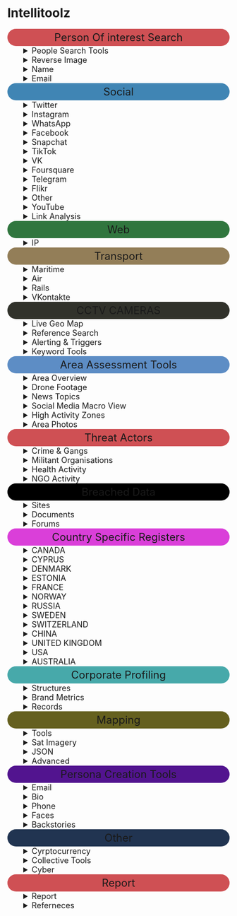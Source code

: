 <h1 id="intellitoolz">Intellitoolz</h1>
<summary style="text-align: center; font-size: 24px; background-color: #CF5054; padding: 5px; border-radius: 110px;">Person Of interest Search</summary>

<details>
<summary style="font-size: 18px; text-indent: 2em;">People Search Tools</summary>

<ul>
<li><p><a href="https://pipl.com/">Pipl - People Search</a></p>
</li>
<li><p><a href="https://www.zoominfo.com/s/search">ZoomInfo&#39;s database</a></p>
</li>
<li><p><a href="https://www.social-searcher.com/google-social-search/?q=person&fb=on&tw=on&gp=on&in=on&li=on&pi=on">Social Search (6 SM Platforms)</a></p>
</li>
<li><p><a href="https://www.whitepages.com.au/">White Pages® - Search for an Australian Business, Government Department or Person</a></p>
</li>
<li><p><a href="https://thatsthem.com/people-search">ThatsThem</a></p>
</li>
<li><p><a href="https://webmii.com/">Webmii</a></p>
</li>
<li><p><a href="https://www.peekyou.com/">PeekYou - People Search Made Easy</a></p>
</li>
<li><p><a href="https://www.411.com/">411 - White Pages -- Find Phone Numbers, People, Addresses &amp; More</a></p>
</li>
<li><p><a href="https://www.intelius.com/people-search?utm_source=google&utm_medium=cpc&utm_campaign=brand%20international&utm_content=25302&utm_term=%2Bintelius&gclid=Cj0KCQjw-r71BRDuARIsAB7i_QOSCvv1_ibR-OBmpUSDuiJLk75-NPxmhrl_mZv89VkDWCDdawEvLHEaAlIhEALw_wcB">People Search -- Intelius</a></p>
</li>
<li><p><a href="https://xlek.com/">xlek - Free Public Data Search</a></p>
</li>
<li><p><a href="https://nuwber.com/">Nuwber</a></p>
</li>
</ul>
</details>
<details>
<summary style="font-size: 18px; text-indent: 2em;">Reverse Image</summary>

<ul>
<li><p><a href="https://yandex.com/images/">Yandex.Images: search for images online or search by image</a></p>
</li>
<li><p><a href="https://pimeyes.com/en">PimEyes: Face Recognition Search Engine and Reverse Image Search</a></p>
</li>
<li><p><a href="https://images.google.com/">Google Reverse Image Search</a></p>
</li>
<li><p><a href="https://yandex.ru/images/?rdrnd=892501&redircnt=1551245317.1">Yandex</a></p>
</li>
<li><p><a href="http://www.bing.com/images/discover?FORM=ILPMFT">Bing Image Feed</a></p>
</li>
<li><p><a href="https://www.plaghunter.com/">Plaghunter.com</a></p>
</li>
<li><p><a href="https://www.osintcombine.com/reverse-image-analyzer">Reverse Image Analyser -- OSINT Combine</a></p>
</li>
<li><p><a href="https://identify.plantnet.org/">Pl@ntNet Identify</a></p>
</li>
<li><p><a href="https://ebird.org/home">eBird - Discover a new world of birding...</a></p>
</li>
<li><p><a href="http://www.cameratrace.com/trace">CameraTrace: Trace A Camera For Free</a></p>
</li>
<li><p><a href="https://console.aws.amazon.com/rekognition/home">AWS Rekognition (Facial Recognition &amp; Feature Extraction)</a></p>
</li>
<li><p><a href="https://cloud.google.com/natural-language/">Google Natural Language Processing</a></p>
</li>
<li><p><a href="https://tone-analyzer-demo.ng.bluemix.net/">Tone Analyzer (IBM Watson)</a></p>
</li>
<li><p><a href="https://cloud.google.com/vision/docs/drag-and-drop">Cloud Vision API  --  Image Analysis</a></p>
</li>
</ul>
</details>


<details>
<summary style="font-size: 18px; text-indent: 2em;">Name </summary>

<ul>
<li><p><a href="https://xlek.com/search_results.php">Public Information</a></p>
</li>
<li><p><a href="https://github.com/soxoj/osint-namecheckers-list">namecheckers-list: A list of tools to search accounts by username</a></p>
</li>
<li><p><a href="https://whatsmyname.app/">WhatsMyName Web osint</a></p>
</li>
</ul>
</details>


<details>
<summary style="font-size: 18px; text-indent: 2em;">Email</summary>

<ul>
<li><p><a href="https://epieos.com/">Epieos, the ultimate OSINT tool for email search -- holehe is CLI LINUX</a></p>
</li>
<li><p><a href="https://account.lampyre.io/data-lookup">Lampyre osint</a></p>
</li>
<li><p><a href="https://haveibeenpwned.com/">Have I Been Pwned: Check if your email has been compromised in a data breach</a></p>
</li>
<li><p><a href="https://centralops.net/co/emaildossier.aspx">Email exists? </a></p>
</li>
<li><p><a href="https://emailrep.io/">Simple Email Reputation</a></p>
</li>
<li><p><a href="https://hunter.io/">Hunter.io (Email Address Finder)</a></p>
</li>
<li><p><a href="https://whatismyipaddress.com/trace-email">Trace Email Address Source</a></p>
</li>
</ul>
</details>

<summary style="text-align: center; font-size: 24px; background-color: #4085B4; padding: 5px; border-radius: 110px;">Social</summary>


<details>
<summary style="font-size: 18px; text-indent: 2em;">Twitter</summary>

<ul>
<li><p><a href="https://twitterfall.com/">Twitterfall (Twitter)</a></p>
</li>
<li><p><a href="https://twimap.com/">Twitter Activity Map (Twitter)</a></p>
</li>
<li><p><a href="https://www.trendsmap.com/">Trends Map (Twitter)</a></p>
</li>
<li><p><a href="https://tweetdeck.twitter.com/">TweetDeck Geo Search (Twitter)</a></p>
</li>
<li><p><a href="https://onemilliontweetmap.com/?center=25.505,-0.09&zoom=2&search=&timeStep=0&timeSelector=0&hashtag1=&hashtag2=&hashtagBattle=0&timeRange=0&timeRange=25&heatmap=0&sun=0&cluster=1">OneMillionTweetMap (Twitter)</a></p>
</li>
<li><p><a href="https://www.omnisci.com/demos/tweetmap/">OmniSci Tweetmap (Twitter)</a></p>
</li>
<li><p><a href="https://twitter.com/search-advanced?lang=en&new">Twitter Advanced Search (Twitter)</a></p>
</li>
<li><p><a href="https://socialbearing.com/">Social Bearing (Twitter)</a></p>
</li>
<li><p><a href="https://tweetbeaver.com/">TweetBeaver (Twitter)</a></p>
</li>
<li><p><a href="https://keitharm.me/projects/tweet/">Twitter User Geo Mapper (Twitter)</a></p>
</li>
<li><p><a href="https://spoonbill.io/">Spoonbill (Twitter Account Changes)</a></p>
</li>
<li><p><a href="https://app.truthnest.com/">TruthNest - Twitter User Analysis</a></p>
</li>
<li><p><a href="http://theherdlocker.com/">TheHerdLocker.com</a></p>
</li>
</ul>
</details>


<details>
<summary style="font-size: 18px; text-indent: 2em;">Instagram</summary>

<ul>
<li><p><a href="https://www.instagram.com/accounts/login/?hl=en">Instagram (Use Search + Auto Refresh)</a></p>
</li>
<li><p><a href="https://www.osintcombine.com/instagram-explorer/#">Instagram Explorer -- OSINT Combine</a></p>
</li>
<li><p><a href="https://www.osintcombine.com/instagram-explorer">Instagram Explorer -- OSINT Combine</a></p>
</li>
<li><p><a href="https://www.searchmy.bio/">Searchmy.bio - Search Instagram bio text</a></p>
</li>
<li><p><a href="https://www.google.com/search?client=ubuntu&hs=CzK&channel=fs&ei=Q1rhW9yIDI27rQHr_bDACw&q=site%3Ainstagram.com+%22person%22&oq=site%3Ainstagram.com+%22person%22&gs_l=psy-ab.3...4194.4916..5259...0.0..0.329.1218.0j4j1j1......0....1..gws-wiz.CPTTLh3l4Bk">Instagram Person Search (change &quot;person&quot; for name)</a></p>
</li>
<li><p><a href="https://exportcomments.com/#">Export Comments to Excel Free - EXPORTCOMMENTS.COM</a></p>
</li>
<li><p><a href="https://analisa.io/">Instagram Analytics &amp; TikTok Analytics -- Analisa.io</a></p>
</li>
</ul>
</details>

<details>
<summary style="font-size: 18px; text-indent: 2em;">WhatsApp</summary>

<ul>
<li><a href="https://watools.io/wa-watcher">WA Watcher online status tracker - WhatsApp Tools</a></li>
</ul>
</details>

<details>
<summary style="font-size: 18px; text-indent: 2em;">Facebook</summary>

<ul>
<li><p><a href="https://www.facebook.com/search/videos/?q=Sydney&epa=FILTERS&filters=eyJ2aWRlb3Nfc291cmNlIjoie1wibmFtZVwiOlwidmlkZW9zX2xpdmVcIixcImFyZ3NcIjpcIlwifSJ9">Facebook Live Video Search (Modify search location)</a></p>
</li>
<li><p><a href="https://www.facebook.com/events/%3CeventID%3E/?active_tab=discussion">Facebook Event (Modify &lt;eventID in URL)</a></p>
</li>
<li><p><a href="http://graph.tips/beta/">Facebook Filter Search</a></p>
</li>
<li><p><a href="https://exportcomments.com/">Export Facebook, Instagram, Twitter, YouTube, VK, TikTok, Vimeo Comments to CSV / Excel - EXPORTCOMMENTS.COM</a></p>
</li>
</ul>
</details>

<details>

 <summary style="font-size: 18px; text-indent: 2em;">Snapchat</summary>

<ul>
<li><p><a href="https://map.snapchat.com/@-33.867100,151.207000,12.00z">SnapChat Activity Map (SnapChat)</a></p>
</li>
<li><p><a href="https://www.osintcombine.com/snapchat-multi-viewer">Snapchat Multi-Viewer -- OSINT Combine</a></p>
</li>
<li><p><a href="https://www.github.com/asharbinkhalil/khoji">khoji -- To download previous bitmojis</a></p>
</li>
</ul>
</details>


<details>

 <summary style="font-size: 18px; text-indent: 2em;">TikTok</summary>

<ul>
<li><p><a href="https://www.osintcombine.com/tiktok-quick-search">TikTok Quick Search -- OSINT Combine</a></p>
</li>
<li><p><a href="https://analisa.io/#">Instagram Analytics &amp; TikTok Analytics -- Analisa.io</a></p>
</li>
</ul>
</details>


<details>

<summary style="font-size: 18px; text-indent: 2em;">VK</summary>

<ul>
<li><a href="https://vk.com/people">VKontakte People Search</a></li>
</ul>
</details>

<details>
<summary style="font-size: 18px; text-indent: 2em;">Foursquare</summary>

<ul>
<li><a href="https://foursquare.com/search">Foursquare Search</a></li>
</ul>
</details>
<details>

<summary style="font-size: 18px; text-indent: 2em;">Telegram</summary>

<ul>
<li><p><a href="https://cse.google.com/cse?&cx=006368593537057042503:efxu7xprihg#gsc.tab=0">Telegram Search (Telegago)</a></p>
</li>
<li><p><a href="https://tgstat.ru/en/search">Telegram Search</a></p>
</li>
<li><p><a href="https://lyzem.com/">Home -- Lyzem.com</a></p>
</li>
</ul>
</details>

<details>

<summary style="font-size: 18px; text-indent: 2em;">Flikr</summary>

<ul>
<li><p><a href="https://www.flickr.com/map">Flickr Activity Map (Flickr)</a></p>
</li>
<li><p><a href="https://current-location.com/">Flikr Current Location</a></p>
</li>
</ul>
</details>
<details>
<summary style="font-size: 18px; text-indent: 2em;">Other</summary>


<ul>
<li><p><a href="https://www.google.com.au/search?q=cowboy+boots+AND+near+sydney&safe=strict&glp=1&adtest=on&tci=g%3A2036&uule=w+CAIQICIJQXVzdHJhbGlh&adtest-useragent=Mozilla%2F5.0+%28Linux%3B+U%3B+Android-4.0.3%3B+en-us%3B+Xoom+Build%2FIML77%29+AppleWebKit%2F535.7+%28KHTML%2C+like+Gecko%29+CrMo%2F16.0.912.75+Safari%2F535.7&oq=cowboy+boots+AND+near+sydney&gs_l=heirloom-serp.3...3525.3898.0.4005.6.2.0.3.0.0.171.301.0j2.2.0....0...1ac.1.34.heirloom-serp..5.1.130.fun-5TipiJM">Google NEAR Keyword Sample (Google)</a></p>
</li>
<li><p><a href="https://www.broadcastify.com/listen/">Broadcastify - Listen Live to Police, Fire, EMS, Aviation, and Rail Audio Feeds</a></p>
</li>
<li><p><a href="https://liveuamap.com/">Live UA Map (Geopolitical Event Monitor Map)</a></p>
</li>
<li><p><a href="https://trends.google.com/trends/trendingsearches/daily?geo=AR">Country Daily Trending Search Topics</a></p>
</li>
<li><p><a href="https://wigle.net/#">WiGLE: Wireless Network Mapping</a></p>
</li>
<li><p><a href="https://www.doogal.co.uk/strava.php">Strava segments</a></p>
</li>
<li><p><a href="https://botsentinel.com/">Bot Sentinel Dashboard ‹ Bot Sentinel</a></p>
</li>
<li><p><a href="https://www.osintcombine.com/social-geo-lens">Social Geo Lens -- OSINT Combine</a></p>
</li>
<li><p><a href="https://crisis24.garda.com/insights-intelligence/intelligence/risk-maps/global-security-hotspots-map">Global Security Hotspots Map -- Crisis24</a></p>
</li>
<li><p><a href="https://livingatlas.arcgis.com/livefeeds-status/">Live Feeds Status</a></p>
</li>
<li><p><a href="https://earthdata.nasa.gov/earth-observation-data/near-real-time/firms/active-fire-data">Active Fire Data -- Earthdata</a></p>
</li>
</ul>
</details>
<details>

<summary style="font-size: 18px; text-indent: 2em;">YouTube</summary>


<ul>
<li><p><a href="https://youtube.github.io/geo-search-tool/search.html">Youtube Geo Search Tool</a></p>
</li>
<li><p><a href="http://mattw.io/youtube-geofind/location">YouTube Geofind</a></p>
</li>
<li><p><a href="https://hadzy.com/">Hadzy - Youtube comments search</a></p>
</li>
</ul>
</details>


<details>

<summary style="font-size: 18px; text-indent: 2em;">Link Analysis</summary>

<ul>
<li><p><a href="https://anvaka.github.io/map-of-reddit/?x=353711.52128544624&y=389235.4555817076&z=18075.980708777406&q=europe">Map of Reddit</a></p>
</li>
<li><p><a href="https://socialgrep.com/">SocialGrep - Reddit</a></p>
</li>
<li><p><a href="https://www.smat-app.com/timeline?searchTerm=qanon&startDate=2021-10-17&endDate=2022-04-17&websites=gab&numberOf=10&interval=day&limit=1000&changepoint=false">SMAT - Multi source</a></p>
</li>
<li><p><a href="https://tweetdeck.twitter.com/#">TweetDeck</a></p>
</li>
<li><p><a href="https://mentionmapp.com/">Mentionmapp Twitter Networks (Twitter)</a></p>
</li>
<li><p><a href="https://accountanalysis.lucahammer.com/">Analysis of Twitter Accounts</a></p>
</li>
<li><p><a href="http://gramspy.com/">Instagram Interaction Reports (Instagram)</a></p>
</li>
<li><p><a href="https://tweetbeaver.com/getcommonfollowers.php">Find common followers of two Twitter users - TweetBeaver</a></p>
</li>
<li><p><a href="https://ident.familysearch.org/cis-web/oauth2/v3/authorization?client_secret=WXExoUx36sCbsd2QXtC55MN9EgTjYZ25IrLXdIMKg4WN9xnRHp5bsxGmt6g9BMq8lGvfJWNkJzxUuyZhhA8UMsLSBtlOzTRN2HEbHWTqdzoKN4%2Bkn6fOmTwhgJzj5CuaRisDhOcJ7KRugK%2BXpJZ7ZXXlJL0BJN8FglDmZ7QlIwGQ2q1qkyE6loSYd9EZnyXKhbs3O4KoQHqgTKcaG7Rimms0s1qi%2FTB6J4fZFcb%2ButkuVIgudFMklmdYXBnpvuRY4%2BD%2B82RrfRTRmcPqpThYbx8AxkBu6hiGvPoCBFT1YkXQPEIq2Na73tJAo1iyphp5dm9y9FSeiBOy1aXBOZDKUg%3D%3D&display=tree&response_type=code&redirect_uri=https%3A%2F%2Fwww.familysearch.org%2Fauth%2Ffamilysearch%2Fcallback&state=https%3A%2F%2Fwww.familysearch.org%2Ftree%2Ffind%2Fname&client_id=3Z3L-Z4GK-J7ZS-YT3Z-Q4KY-YN66-ZX5K-176R">FamilySearch: Sign In</a></p>
</li>
<li><p><a href="https://tweetbeaver.com/getcommonfriends.php">Find common friends of two Twitter users - TweetBeaver</a></p>
</li>
<li><p><a href="https://tweetbeaver.com/getconversations.php">Find conversations between two users - TweetBeaver</a></p>
</li>
<li><p><a href="https://tweetbeaver.com/getbulkdata.php">Bulk download Twitter user data - TweetBeaver</a></p>
</li>
<li><p><a href="https://www.facebook.com/browse/mutual_friends/?uid=4&node=5">Facebook Mutual Friends (Modify Source UID &amp; Node in URL)</a></p>
</li>
<li><p><a href="https://osintcombine.tools/#">DataVis by OSINT Combine</a></p>
</li>
<li><p><a href="https://polinode.com/">Polinode - Powerful Network Analysis in the Cloud</a></p>
</li>
<li><p><a href="https://www.google.com/advanced_search">2. Google Advanced Search (Google)</a></p>
</li>
</ul>

</details>
<summary style="text-align: center; font-size: 24px; background-color: #30763E; padding: 5px; border-radius: 110px;">Web</summary>

<details>
<summary style="font-size: 18px; text-indent: 2em;">IP</summary>

<ul>
<li><p><a href="https://toolbox.googleapps.com/apps/dig/#ANY/">Dig (DNS lookup)</a></p>
</li>
<li><p><a href="https://who.is/">Ip &amp; Domain</a></p>
</li>
<li><p><a href="https://viewdns.info/">ViewDNS.info - Your one source for DNS related tools!</a></p>
</li>
<li><p><a href="https://www.virustotal.com/gui/url/">VirusTotal - Error 404</a></p>
</li>
<li><p><a href="https://builtwith.com/">BuiltWith Technology Lookup</a></p>
</li>
<li><p><a href="https://www.shodan.io">Shohdan</a></p>
</li>
<li><p><a href="https://www.maxmind.com/en/geoip2-precision-demo?ip_address=134.119.176.19">GeoIP2 Web Service Demo -- MaxMind</a></p>
</li>
</ul>
</details>


<summary style="text-align: center; font-size: 24px; background-color: #937E58; padding: 5px; border-radius: 110px;">Transport</summary>

<details>

<summary style="font-size: 18px; text-indent: 2em;">Maritime</summary>

<ul>
<li><p><a href="http://www.equasis.org/EquasisWeb/public/HomePage">Vessel Ownership &amp; ID Records</a></p>
</li>
<li><p><a href="https://globalfishingwatch.org/map/">Global Fishing Watch</a></p>
</li>
<li><p><a href="https://www.marinetraffic.com/en/ais/home/centerx:100.5/centery:13.6/zoom:11">MarineTraffic: Global Ship Tracking Intelligence -- AIS Marine Traffic</a></p>
</li>
<li><p><a href="https://www.maritime-database.com/">Maritime Database</a></p>
</li>
</ul>
</details>

<details>
<summary style="font-size: 18px; text-indent: 2em;">Air</summary>

<ul>
<li><p><a href="https://global.adsbexchange.com/VirtualRadar/desktop.html">Aircraft Radar (ADSB Exchange)</a></p>
</li>
<li><p><a href="https://flight-data.adsbexchange.com/">Historical Flight Viewer</a></p>
</li>
<li><p><a href="https://www.radarbox24.com/@2.41699,27.25463,z3">AirNav RadarBox - Live Flight Tracker and Airport Status</a></p>
</li>
<li><p><a href="https://radar.freedar.uk/VirtualRadar/desktop.html">Freedar.uk (89)</a></p>
</li>
<li><p><a href="http://www.ads-b.nl/">ADS-B Historical Records</a></p>
</li>
</ul>
</details>

<details>

<summary style="font-size: 18px; text-indent: 2em;">Rails</summary>

<ul>
<li><p><a href="https://www.openrailwaymap.org/">Global Railway Map Reference</a></p>
</li>
<li><p><a href="https://minitokyo3d.com/">Mini Tokyo 3D</a></p>
</li>
<li><p><a href="http://www-personal.umich.edu/~yopopov/rrt/railroadmaps/">Railroad Maps</a></p>
</li>
</ul>

</details>


<details>

<summary style="font-size: 18px; text-indent: 2em;">VKontakte</summary>
<ul>
<li><a href="http://snradar.azurewebsites.net/">SnRadar</a></li>
</ul>
</details>

<summary style="text-align: center; font-size: 24px;  background-color: #31322B; padding: 5px; border-radius: 110px;">CCTV CAMERAS</summary>

<details>
<summary style="font-size: 18px; text-indent: 2em;">Live Geo Map</summary>

<ul>
<li><p><a href="https://openstreetcam.org/map/@40.73112880602221,-73.99618148803712,12z">OpenStreetCam</a></p>
</li>
<li><p><a href="https://www.earthcam.com/network/map.php">Live Network of Webcams and Streaming Video Cameras - EarthCam</a></p>
</li>
<li><p><a href="https://worldcam.eu/map/australia-oceania#14/-33.86082983873439/151.1986541748047">Webcam Map</a></p>
</li>
<li><p><a href="https://kamba4.crux.uberspace.de/">Surveillance under Surveillance</a></p>
</li>
<li><p><a href="https://www.windy.com/-Webcams/webcams?-33.859,151.200,5">Windy: Webcams</a></p>
</li>
</ul>
</details>


<details>
<summary style="font-size: 18px; text-indent: 2em;">Reference Search</summary>
<ul>
<li><p><a href="http://airportwebcams.net/category/australia/">Global Airport Webcams</a></p>
</li>
<li><p><a href="https://www.google.com/search?client=ubuntu&channel=fs&q=site%3Ainsecam.org+%22location%22&ie=utf-8&oe=utf-8">site:insecam.org &quot;location&quot; - Google Search</a></p>
</li>
<li><p><a href="https://sunders.uber.space/#:~:text=Surveillance%20under%20Surveillance&text=Surveillance%20under%20Surveillance%20shows%20you,observe%2C%20or%20other%20interesting%20facts.">Surveillance under Surveillance</a></p>
</li>
</ul>
</details>

<details>
<summary style="font-size: 18px; text-indent: 2em;">Alerting & Triggers</summary>

<ul>
<li><p><a href="https://www.google.com.au/alerts">Google Alerts</a></p>
</li>
<li><p><a href="https://www.talkwalker.com/alerts">Alert Service (Surface Web &amp; Twitter)</a></p>
</li>
<li><p><a href="https://feedreader.com/">Free RSS Reader</a></p>
</li>
<li><p><a href="https://disasteralert.pdc.org/disasteralert/">Disaster Alert</a></p>
</li>
<li><p><a href="https://gdacs.org/">GDACS - Global Disaster Alerting Coordination System</a></p>
</li>
</ul>
</details>



<details>
<summary style="font-size: 18px; text-indent: 2em;">Keyword Tools</summary>

<ul>
<li><p><a href="https://www.social-searcher.com/google-social-search/">Multi-Platform Search Portal (6 SM Platforms)</a></p>
</li>
<li><p><a href="https://www.google.com/search?source=hp&ei=_1jhW5-UDde89QOi5oaABw&q=this+AND+that+OR+those&btnK=Google+Search&oq=this+AND+that+OR+those&gs_l=psy-ab.3...3527.8869..9000...0.0..0.312.3393.0j11j5j1....2..0....1..gws-wiz.......0j0i131j0i3j0i10.wQjJDQZpgrE">Google AND/OR Search (Google)</a></p>
</li>
</ul>
</details>


<summary style="text-align: center; font-size: 24px; background-color: #5D8DC5; padding: 5px; border-radius: 110px;">Area Assessment Tools</summary>

<details>
<summary style="font-size: 18px; text-indent: 2em;">Area Overview</summary>


<ul>
<li><p><a href="https://mc.bbbike.org/mc/#">1. Area Maps</a></p>
</li>
<li><p><a href="https://www.cia.gov/library/publications/the-world-factbook/">2. The World Factbook — Central Intelligence Agency</a></p>
</li>
<li><p><a href="https://www.acleddata.com/dashboard/">3. Crisis Dashboard (Macro Events)</a></p>
</li>
<li><p><a href="https://liveuamap.com/#">4. Live UA Map (Significant Events)</a></p>
</li>
<li><p><a href="https://www.emporis.com/buildings/map?action=%2Fbuildings#">World Building Map -- EMPORIS</a></p>
</li>
<li><p><a href="https://www.mapchecking.com/#48.8629816,2.2871467;48.8628097,2.2868619;48.8626608,2.2872267;48.8628700,2.2875427;2.5;48.8628950,2.2869780,18">MapChecking - Crowd size estimator</a></p>
</li>
<li><p><a href="https://openhistoricalmap.org/#map=5/48.691/35.134&layers=O&date=1901&daterange=1800,2022">OpenHistoricalMap</a></p>
</li>
</ul>
</details>

<details>
<summary style="font-size: 18px; text-indent: 2em;">Drone Footage</summary>

<ul>
<li><p><a href="https://travelwithdrone.com/">TRAVELwithDRONE - Aerial Videos Database</a></p>
</li>
<li><p><a href="https://waqi.info/">World&#39;s Air Pollution: Real-time Air Quality Index</a></p>
</li>
<li><p><a href="https://github.com/cartographia/geospatial-intelligence-library">Tool Library 🛰 Your geospatial intelligence tool belt for digital investigations</a></p>
</li>
<li><p><a href="https://map.openseamap.org/">OpenSeaMap - The free nautical chart</a></p>
</li>
<li><p><a href="https://www.peakfinder.org/?lat=-33.04360&lng=151.26500&ele=639&off=33&azi=182.76&alt=5.6&fov=47.8&cfg=s&name=Mount%20Warrawolong">Mount Warrawolong - PeakFinder</a></p>
</li>
<li><p><a href="http://www.geonames.org/">GeoNames</a></p>
</li>
</ul>
</details>


<details>
<summary style="font-size: 18px; text-indent: 2em;">News Topics</summary>

<ul>
<li><p><a href="https://newspapermap.com/">5. Global Newspaper Map</a></p>
</li>
<li><p><a href="https://world.einnews.com/">6. World News Headlines by Country</a></p>
</li>
<li><p><a href="https://trends.google.com/trends/trendingsearches/daily?geo=AU">7. Daily Trending Search Topics</a></p>
</li>
<li><p><a href="https://trends.google.com/trends/yis/2017/AU/">8. Yearly Trending Search Topics</a></p>
</li>
<li><p><a href="https://trackography.org/">Trackography - Who tracks you online?</a></p>
</li>
</ul>
</details>



<details>

<summary style="font-size: 18px; text-indent: 2em;">Social Media Macro View</summary>

<ul>
<li><p><a href="https://www.statista.com/">9. Social Media Usage Statistics</a></p>
</li>
<li><p><a href="https://www.trendsmap.com/#">10. Social Media Trending Map</a></p>
</li>
<li><p><a href="https://www.slideshare.net/DataReportal/digital-2019-iraq-january-2019-v01">Social Media Metrics (navigate to slide 4)</a></p>
</li>
</ul>
</details>


<details>
<summary style="font-size: 18px; text-indent: 2em;">High Activity Zones</summary>


<ul>
<li><p><a href="https://onemilliontweetmap.com/?center=7.18810087117902,59.94140625000001&zoom=2&search=&timeStep=0&timeSelector=0&hashtag1=&hashtag2=&hashtagBattle=0&timeRange=0&timeRange=25&heatmap=0&sun=0&cluster=1">12. High Activity Zones (Twitter)</a></p>
</li>
<li><p><a href="https://map.snapchat.com/@-33.815900,151.091000,12.00z">13. High Activity Zones (Snapchat)</a></p>
</li>
<li><p><a href="https://www.flickr.com/map/#">14. High Activity Zones (Flikr)</a></p>
</li>
<li><p><a href="https://www.smat-app.com/timeline">SMAT</a></p>
</li>
</ul>
</details>


<details>
<summary style="font-size: 18px; text-indent: 2em;">Area Photos</summary>


<ul>
<li><p><a href="https://www.facebook.com/search/photos/?q=Bangkok">16. Facebook (Modify Tagged Location &amp; Keyword to Area)</a></p>
</li>
<li><p><a href="https://twitter.com/search?f=images&vertical=default&q=near%3Asydney%20within%3A5km%20filter%3Aimages&src=typd&lang=en">17. Twitter (Modify search field for criteria and range)</a></p>
</li>
<li><p><a href="https://www.instagram.com/explore/locations/234756425/">18. Instagram (Locate and modify location ID in URL)</a></p>
</li>
<li><p><a href="https://www.osintcombine.com/instagram-explorer/#">Instagram Explorer -- OSINT Combine</a></p>
</li>
</ul>
</details>


<summary style="text-align: center; font-size: 24px; background-color: #CF5054; padding: 5px; border-radius: 110px;">Threat Actors</summary>

<details>
<summary style="font-size: 18px; text-indent: 2em;">Crime & Gangs</summary>

<ul>
<li><p><a href="https://www.numbeo.com/crime/rankings_by_country.jsp">19. Crime Index by Country</a></p>
</li>
<li><p><a href="http://gangs.globalincidentmap.com/home.php">20. US Gang Activity (US Only)</a></p>
</li>
<li><p><a href="https://www.nationmaster.com/country-info/stats/Crime/Violent-crime/Murder-rate">21. Violent Crime Acvitiy by Country</a></p>
</li>
<li><p><a href="https://knoema.com/atlas/topics/Crime-Statistics">22. Crime Statistics - World and regional statistics, national data, maps, rankings</a></p>
</li>
</ul>
</details>


<details>
<summary style="font-size: 18px; text-indent: 2em;">Militant Organisations</summary>

<ul>
<li><p><a href="https://www.start.umd.edu/gtd/search/BrowseBy.aspx?category=country">23. Militant Group Historical Activities</a></p>
</li>
<li><p><a href="http://web.stanford.edu/group/mappingmilitants/cgi-bin/">24. Group Linkages &amp; Events</a></p>
</li>
<li><p><a href="https://ucdp.uu.se/exploratory">UCDP - Uppsala Conflict Data Program</a></p>
</li>
<li><p>[Every Disputed Territory in the World - <a href="http://metrocosm.com/disputed-territories-map.html">Interactive Map]</a></p>
</li>
<li><p><a href="https://storymaps.esri.com/stories/terrorist-attacks/">Terrorist Attacks</a></p>
</li>
</ul>
</details>


<details>
<summary style="font-size: 18px; text-indent: 2em;">Health Activity</summary>

<ul>
<li><p><a href="https://gisanddata.maps.arcgis.com/apps/opsdashboard/index.html#">Coronavirus 2019-nCoV</a></p>
</li>
<li><p><a href="https://www.healthmap.org/en/">Flu &amp; Ebola Map -- Virus &amp; Contagious Disease Surveillance</a></p>
</li>
<li><p><a href="https://covid19board.app/">COVID-19 Crisis Dashboard</a></p>
</li>
</ul>
</details>



<details>
<summary style="font-size: 18px; text-indent: 2em;">NGO Activity</summary>

<ul>
<li><p><a href="http://www.globalmodernslavery.org/">Counter Human Trafficking Organisations Map</a></p>
</li>
<li><p><a href="http://dataviz.du.edu/projects/htc/flow/">Human Trafficking Flow Map</a></p>
</li>
<li><p><a href="https://www.insightcrime.org/countries/">Drug Trade Insight (South America)</a></p>
</li>
<li><p><a href="https://data.unodc.org/">Drug Trade Statistics &amp; Usage</a></p>
</li>
<li><p><a href="http://nisatapps.prio.org/armsglobe/index.php">Mapping Arms Data - the trade in small arms and their ammunition, 1992-2014</a></p>
</li>
<li><p><a href="https://wigle.net/">WiGLE: Wireless Network Mapping</a></p>
</li>
<li><p><a href="https://discordapp.com/invite/5pmK4TU">2. Discord GlobalNews.Watch</a></p>
</li>
</ul>
</details>



<summary style="text-align: center; font-size: 24px; background-color: #000000; padding: 5px; border-radius: 110px;">Breached Data</summary>

<details>
<summary style="font-size: 18px; text-indent: 2em;">Sites</summary>

<ul>
<li><p><a href="https://haveibeenpwned.com/">Have I Been Pwned: Check if your email has been compromised in a data breach</a></p>
</li>
<li><p><a href="https://dehashed.com/">DeHashed — #FreeThePassword</a></p>
</li>
<li><p><a href="https://ghostproject.fr/m">GhostProject</a></p>
</li>
</ul>
</details>


<details>
<summary style="font-size: 18px; text-indent: 2em;">Documents</summary>

<ul>
<li><p><a href="http://cse.google.co.uk/cse?cof=CX:Documents%2520-%2520Formats;&cx=009462381166450434430:nudphlkt3p4&num=100&ei=TgKvWJLJCamUgAaP1Y2IBA">Google Custom Search</a></p>
</li>
<li><p><a href="https://www.google.com/search?num=100&newwindow=1&safe=off&client=firefox-a&hl=en&rls=org.mozilla%3Aen-US%3Aofficial&ei=Ql7hW7LIDMmv9QPm6o6YDQ&q=inurl%3Aftp+-inurl%3A%28http%7Chttps%29+searchterm&oq=inurl%3Aftp+-inurl%3A%28http%7Chttps%29+searchterm&gs_l=psy-ab.3...2358.3764..3896...0.0..0.226.1595.0j8j2......0....1..gws-wiz.Q7cKYS1AATI">FTP Search (Change &quot;searchterm&quot; in search box)</a></p>
</li>
</ul>
</details>


<details>
<summary style="font-size: 18px; text-indent: 2em;">Forums</summary>
<ul>
<li><p><a href="https://gab.com/search">search (@search@gab.com) -- gab.com - Gab Social</a></p>
</li>
<li><p><a href="http://www.redditinvestigator.com/">Reddit Investigator (Reddit)</a></p>
</li>
<li><p><a href="https://find.4chan.org/?q=test">4Chan Search</a></p>
</li>
<li><p><a href="https://snoopsnoo.com/">SnoopSnoo - reddit user and subreddit analytics</a></p>
</li>
<li><p><a href="https://reddit6.com/#/Stream">Reditr</a></p>
</li>
<li><p><a href="https://rdddeck.com/">Deck for Reddit</a></p>
</li>
<li><p><a href="http://yasiv.com/reddit">reddit visualization - YASIV</a></p>
</li>
</ul>
</details>


<summary style="text-align: center; font-size: 24px; background-color: #DA3FD9; padding: 5px; border-radius: 110px;">Country Specific Registers</summary>

<details>

<summary style="font-size: 18px; text-indent: 2em;">CANADA</summary>

<ul>
<li><p><a href="http://www.canada411.ca/">CANADA</a></p>
</li>
<li><p><a href="http://www.canada411.ca/search/reverse.html">CANADA - 411</a></p>
</li>
<li><p><a href="https://www.cbsa-asfc.gc.ca/menu-eng.html">CANADA - Border Services</a></p>
</li>
<li><p><a href="http://www.cbr.ca/">CANADA - Business Resource</a></p>
</li>
<li><p><a href="https://www.ic.gc.ca/app/scr/cc/CorporationsCanada/fdrlCrpSrch.html">CANADA - Corporates</a></p>
</li>
<li><p><a href="https://www.ic.gc.ca/app/scr/cc/CorporationsCanada/fdrlCrpSrch.html">CANADA - Federal Corporation</a></p>
</li>
<li><p><a href="https://www.sedar.com/search/search_en.htm">CANADA - Sedar</a></p>
</li>
<li><p><a href="http://www.canadianpeoplesearch.ca/">CANADA - People Search</a></p>
</li>
</ul>
</details>


<details>
<summary style="font-size: 18px; text-indent: 2em;">CYPRUS</summary>

<ul>
<li><p><a href="https://eservices.dls.moi.gov.cy/#/national/geoportalmapviewer">CYPRUS</a></p>
</li>
<li><p><a href="https://efiling.drcor.mcit.gov.cy/DrcorPublic/SearchForm.aspx?sc=0&lang=EN">CYPRUS - Offshore Companies</a></p>
</li>
</ul>
</details>



<details>
<summary style="font-size: 18px; text-indent: 2em;">DENMARK</summary>

<ul>
<li><p><a href="https://www.dk-hostmaster.dk/da/velkommen-til-dk-hostmaster">DENMARK - Domain Register</a></p>
</li>
<li><p><a href="https://ois.dk/">DENMARK - Official Buildings</a></p>
</li>
<li><p><a href="https://datacvr.virk.dk/data/?_np_c=et%2Ckampagneboks%2Cindberet">DENMARK - Official Register</a></p>
</li>
<li><p><a href="https://www.tinglysning.dk/tinglysning/landingpage/landingpage.xhtml">DENMARK - Ownership of house or car</a></p>
</li>
<li><p><a href="https://www.boligsiden.dk/">DENMARK - Properties for sale</a></p>
</li>
<li><p><a href="https://www.krak.dk/">DENMARK - Search for Person</a></p>
</li>
</ul>
</details>
<details>



<summary style="font-size: 18px; text-indent: 2em;">ESTONIA</summary>

<ul>
<li><a href="http://teatmik.ee/en/personlegal/14144085-Asicvault-O%C3%9C">ESTONIA</a></li>
</ul>
</details>



<details>
<summary style="font-size: 18px; text-indent: 2em;">FRANCE</summary>

<ul>
<li><a href="http://societe.com/">FRANCE</a></li>
</ul>
</details>



<details>
<summary style="font-size: 18px; text-indent: 2em;">NORWAY</summary>

<ul>
<li><p><a href="https://www.gulesider.no/">NORWAY - Yellow Pages</a></p>
</li>
<li><p><a href="https://www.1881.no/">NORWAY - 1881</a></p>
</li>
<li><p><a href="https://www.brreg.no/">NORWAY - All registered businesses/entities</a></p>
</li>
<li><p><a href="https://www.vegvesen.no/en/home">NORWAY - Vegvesen - he Norwegian Public Roads Administration, check licence plates etc:</a></p>
</li>
<li><p><a href="https://www.proff.no/">NORWAY - Proff - Business site, find info about companies, key persons, accounting info etc:</a></p>
</li>
</ul>
</details>



<details>
<summary style="font-size: 18px; text-indent: 2em;">RUSSIA</summary>

<ul>
<li><a href="https://egrul.nalog.ru/index.html">RUSSIA</a></li>
</ul>
</details>


<details>
<summary style="font-size: 18px; text-indent: 2em;">SWEDEN</summary>

<ul>
<li><p><a href="http://www.allabolag.se/">SWEDEN</a></p>
</li>
<li><p><a href="http://www.hitta.se/">SWEDEN - Find person</a></p>
</li>
<li><p><a href="http://www.eniro.se/">SWEDEN - Eniro</a></p>
</li>
</ul>
</details>



<details>
<summary style="font-size: 18px; text-indent: 2em;">SWITZERLAND</summary>

<ul>
<li><p><a href="http://zefix.ch/en/search/entity/welcome">SWITZERLAND - Search companies and individuals in Switzerland.</a></p>
</li>
<li><p><a href="https://ti.chregister.ch/cr-portal/suche/suche.xhtml">Cantonal company search, Commercial registry office of Canton Ticino</a></p>
</li>
<li><p><a href="https://www.moneyhouse.ch/en/">Moneyhouse - Commercial register and business information</a></p>
</li>
</ul>
</details>


<details>
<summary style="font-size: 18px; text-indent: 2em;">CHINA</summary>
<ul>
<li><p><a href="https://bqzs.cnki.net/">Weapon Knowledge Resource Base</a></p>
</li>
<li><p><a href="https://oversea.cnki.net/index/">CNKI</a></p>
</li>
<li><p><a href="https://kns.cnki.net/kns8">个性化首页-中国知网</a></p>
</li>
</ul>
</details>

<details>
<summary style="font-size: 18px; text-indent: 2em;">UNITED KINGDOM</summary>

<ul>
<li><p><a href="https://www.192.com/">UNITED KINGDOM - 192</a></p>
</li>
<li><p><a href="http://beta.companieshouse.gov.uk/">UNITED KINGDOM</a></p>
</li>
<li><p><a href="http://www.britishphonebook.com/">British Phonebook</a></p>
</li>
</ul>
</details>



<details>
<summary style="font-size: 18px; text-indent: 2em;">USA</summary>

<ul>
<li><p><a href="https://publicrecords.onlinesearches.com/">USA - Public Records</a></p>
</li>
<li><p><a href="https://www.blackbookonline.info/USA-counties.aspx">USA - Black Book Online</a></p>
</li>
<li><p><a href="https://biznar.com/biznar/desktop/en/search.html">USA - Biznar</a></p>
</li>
</ul>
</details>



<details>
<summary style="font-size: 18px; text-indent: 2em;">AUSTRALIA</summary>

<ul>
<li><p><a href="https://au.companiesdb.net/">Australia Business Directory</a></p>
</li>
<li><p><a href="https://asic.gov.au/">ASIC Home -- ASIC - Australian Securities and Investments Commission</a></p>
</li>
</ul>
</details>

</summary>

<summary style="text-align: center; font-size: 24px; background-color: #47A9AA; padding: 5px; border-radius: 110px;">Corporate Profiling</summary>

<details>
<summary style="font-size: 18px; text-indent: 2em;">Structures</summary>

<ul>
<li><p><a href="https://www.linkedin.com/search/results/all/?keywords=%20company:%22Company%22&origin=GLOBAL_SEARCH_HEADER">LinkedIn Hidden Search</a></p>
</li>
<li><p><a href="https://www.marketscreener.com/">Marketscreener</a></p>
</li>
<li><p><a href="https://relationshipscience.com/">Relationship Science Database</a></p>
</li>
<li><p><a href="https://pl.wallmine.com/">Wallmine</a></p>
</li>
<li><p><a href="http://www.skymem.info/">Skymem - email list</a></p>
</li>
<li><p><a href="https://opencorporates.com/">OpenCorporates :: The Open Database Of The Corporate World</a></p>
</li>
<li><p><a href="https://data.occrp.org/">Find public records and leaks - OCCRP Aleph</a></p>
</li>
<li><p><a href="https://www.dnb.com/">Dun &amp; Bradstreet - Accelerate Growth and Improve Business Performance</a></p>
</li>
</ul>
</details>


<details>
<summary style="font-size: 18px; text-indent: 2em;">Brand Metrics</summary>

<ul>
<li><p><a href="http://twiangulate.com/search/">Twiangulate Competition Comparison (Tiwtter )</a></p>
</li>
<li><p><a href="https://socialbearing.com/search/user">Twitter Account Analysis (Twitter)</a></p>
</li>
<li><p><a href="https://www.social-searcher.com/google-social-search/?q=my+brand&fb=on&tw=on&gp=on&in=on&li=on&pi=on">Multi Platform Keyword Search</a></p>
</li>
<li><p><a href="https://www.social-searcher.com/social-buzz/?q5=my+brand">Multi Platform Mention Search</a></p>
</li>
<li><p><a href="https://brand24.com/">Brand24 - Social Media Monitoring Tool</a></p>
</li>
<li><p><a href="https://www.crowdtangle.com/">CrowdTangle -- Content Discovery and Social Monitoring Made Easy</a></p>
</li>
<li><p><a href="https://www.talkwalker.com/social-media-analytics-search">Talkwalker Social Search</a></p>
</li>
<li><p><a href="https://www.facebook.com/ads/library/?active_status=all&ad_type=political_and_issue_ads&country=AU">Ad Library</a></p>
</li>
</ul>
</details>



<details>
<summary style="font-size: 18px; text-indent: 2em;">Records</summary>

<ul>
<li><p><a href="https://techinquiry.org/explorer">Influence Explorer (Contracts US &amp; Aus)</a></p>
</li>
<li><p><a href="https://www.qcc.com/">China - Enterprise Check - Industrial and Commercial Information Query - Company Enterprise Registration Information Query - National Enterprise Credit Information Publicity System</a></p>
</li>
<li><p><a href="https://opensanctions.org/datasets/">Datasets - OpenSanctions</a></p>
</li>
<li><p><a href="http://data.occrp.org/">OCCRP Investigative Dashboard - Search 178 million public records and leaks from 236 sources on company and individual names.</a></p>
</li>
<li><p><a href="http://offshoreleaks.icij.org/">ICIJ Offshore Leaks Database - Find out who’s behind more than 785,000 offshore companies, foundations and trusts from the Panama Papers, the Offshore Leaks, the Bahamas Leaks and the Paradise Papers investigations.</a></p>
</li>
<li><p><a href="https://peppercat.org/">Peppercat.org — The collaborative World Leaders list</a></p>
</li>
<li><p><a href="https://e-justice.europa.eu/content_business_registers_in_member_states-106-en.do">EUROPEAN UNION</a></p>
</li>
<li><p><a href="https://www.offshorealert.com/">OffshoreAlert -- Offshore Financial News, Documents &amp; Intelligence</a></p>
</li>
</ul>
</details>



<summary style="text-align: center; font-size: 24px; background-color: #65601F; padding: 5px; border-radius: 110px;">Mapping</summary>


<details>
<summary style="font-size: 18px; text-indent: 2em;">Tools</summary>

<ul>
<li><p><a href="https://www.google.com/maps">Google Maps</a></p>
</li>
<li><p><a href="https://www.bing.com/maps">Bing Maps</a></p>
</li>
<li><p><a href="https://www.openstreetmap.org/#map=5/-28.153/133.275">OpenStreetMap</a></p>
</li>
<li><p><a href="https://www.mapchannels.com/DualMaps.aspx">Dual Maps - Create Google Maps, Street View and Bing Maps</a></p>
</li>
<li><p><a href="https://www.mapbox.com/bites/00145/#12/-34.0238819/151.0674949">Mapbox Near Time Sat Imagery</a></p>
</li>
<li><p><a href="https://batchgeo.com/">BatchGeo: Create an interactive map from your data</a></p>
</li>
<li><p><a href="https://mc.bbbike.org/mc/">Quad Map Comparison Tool</a></p>
</li>
<li><p><a href="https://www.google.com/maps/about/mymaps/">My Maps – Google Maps</a></p>
</li>
<li><p><a href="https://account.mapbox.com/auth/signin/?route-to=https://studio.mapbox.com/">Mapbox Studio</a></p>
</li>
<li><p><a href="https://www.freemaptools.com/">Free Map Tools</a></p>
</li>
<li><p><a href="http://livingatlas.arcgis.com/wayback/">Wayback Imagery</a></p>
</li>
</ul>
</details>


<details>
<summary style="font-size: 18px; text-indent: 2em;">Sat Imagery</summary>

<ul>
<li><p><a href="https://search.remotepixel.ca/#6.71/-34.451/147.593">Remote Pixel -- Satellite Search</a></p>
</li>
<li><p><a href="https://eos.com/landviewer/?lat=-33.60109&lng=151.21023&z=11">Tuggerah NSW 2259, Australia. - Land Viewer -- EOS</a></p>
</li>
<li><p><a href="https://earthexplorer.usgs.gov/">EarthExplorer - Home</a></p>
</li>
<li><p><a href="https://soar.earth/">Soar -- Discover your Earth</a></p>
</li>
<li><p>[25 Satellite Maps To See Earth in New Ways - <a href="https://gisgeography.com/satellite-maps/">2020] - GIS Geography</a></p>
</li>
<li><p><a href="http://apps.sentinel-hub.com/sentinel-playgr%20ound">Sentinel Hub Playground - A user-friendly place for Sentinel 2/Landsat images.</a></p>
</li>
</ul>
</details>


<details>
<summary style="font-size: 18px; text-indent: 2em;">JSON</summary>

<ul>
<li><p><a href="https://geojson.io/#map=2/-18.3/161.0">geojson.io</a></p>
</li>
<li><p><a href="http://suncalc.net/">Sun Calc - Make an approximation of the time of the day using shadow direction</a></p>
</li>
</ul>
</details>


<details>
<summary style="font-size: 18px; text-indent: 2em;">Advanced</summary>

<ul>
<li><p><a href="https://overpass-turbo.eu/">overpass turbo</a></p>
</li>
<li><p><a href="https://orbtwz.users.earthengine.app/view/radarinterferencetracker">5Ghz Interference Tracker</a></p>
</li>
<li><p><a href="https://labs.tib.eu/geoestimation/">Geolocation Estimation (Images)</a></p>
</li>
<li><p><a href="https://app.traveltime.com/search">Travel Time Map -- Drive Time Radius &amp; Other Modes</a></p>
</li>
<li><p><a href="https://plant.id/">Plant.id - Plant identification app</a></p>
</li>
</ul>
</details>

<summary style="text-align: center; font-size: 24px; background-color: #52148F; padding: 5px; border-radius: 110px;">Persona Creation Tools</summary>

<details>
<summary style="font-size: 18px; text-indent: 2em;">Email</summary>

<ul>
<li><p><a href="https://10minutemail.com/10MinuteMail/index.html?dswid=-1408">10 Minute Mail - Temporary E-Mail</a></p>
</li>
<li><p><a href="https://www.crazymailing.com/">Temporary Disposable Email - 10 minute mail</a></p>
</li>
<li><p><a href="http://www.guerrillamail.com/">✉ Guerrilla Mail - Disposable Temporary E-Mail Address</a></p>
</li>
<li><p><a href="http://www.fakemailgenerator.com/#/gustr.com/Casly1981/">Fake Mail Generator - Free temporary email addresses</a></p>
</li>
<li><p><a href="https://10minutemail.com/">10 Minute Mail - Free Anonymous Temporary email - 10 Minute Mail - Free Anonymous Temporary email</a></p>
</li>
<li><p><a href="http://www.fepg.net/asia.HTML">Asia-East Free Email Providers</a></p>
</li>
</ul>
</details>


<details>
<summary style="font-size: 18px; text-indent: 2em;">Bio</summary>

<ul>
<li><p><a href="https://www.fakenamegenerator.com/">Generate a Random Name - Fake Name Generator</a></p>
</li>
<li><p><a href="https://cdn.rawgit.com/Marak/faker.js/master/examples/browser/index.html">faker.js - generate massive amounts of fake data in node.js and the browser</a></p>
</li>
</ul>
</details>



<details>
<summary style="font-size: 18px; text-indent: 2em;">Phone</summary>

<ul>
<li><p><a href="https://www.twilio.com/try-twilio">Twilio -- Try Twilio Free</a></p>
</li>
<li><p><a href="https://drfone.wondershare.com/message/receive-message-online.html">Top 10 Free Sites to Receive SMS Online Without Real Phone Number- dr.fone</a></p>
</li>
<li><p><a href="https://www.mytrashmobile.com/numbers">FREE mobile numbers to receive text messages online -- mytrashmobile.com</a></p>
</li>
<li><p><a href="https://www.talkyou.me/en/index.html">TalkU - Free Phone Calls, Texts &amp; Walkie Talkie, PTT</a></p>
</li>
<li><p><a href="https://en.gravatar.com/">Gravatar - Globally Recognized Avatars</a></p>
</li>
<li><p><a href="https://www.fakepersongenerator.com/Index/generate">Fake Person Generator -- User Identity, Account and Profile Generator</a></p>
</li>
<li><p><a href="https://names.igopaygo.com/people/full-contact">Full Contact Information Generator</a></p>
</li>
</ul>
</details>




<details>
<summary style="font-size: 18px; text-indent: 2em;">Faces</summary>

<ul>
<li><a href="https://thispersondoesnotexist.com/">This Person Does Not Exist</a></li>
</ul>
</details>


<details>
<summary style="font-size: 18px; text-indent: 2em;">Backstories</summary>

<ul>
<li><p><a href="https://thisresumedoesnotexist.com/">This resume does not exist</a></p>
</li>
<li><p><a href="https://www.character-generator.org.uk/bio/">Character Biography Generator</a></p>
</li>
<li><p><a href="https://discoverahobby.com/">The Ultimate List of Hobbies -- Discover a Hobby</a></p>
</li>
<li><p><a href="https://wikiwho.ailef.tech/">Wikipedia Analysis Tool</a></p>
</li>
<li><p><a href="https://docs.google.com/spreadsheets/d/1JxBbMt4JvGr--G0Pkl3jP9VDTBunR2uD3_faZXDvhxc/edit?usp=drivesdk">OSINT for Finding People - Google Sheets</a></p>
</li>
<li><p><a href="https://boardreader.com/">Boardreader - Forum Search Engine</a></p>
</li>
<li><p><a href="https://start.me/p/OmExgb/terrorism-radicalisation-research-dashboard">Terrorism &amp; Radicalisation Research Dashboard.</a></p>
</li>
<li><p><a href="https://jamestown.org/">The Jamestown Foundation</a></p>
</li>
<li><p><a href="https://wiki.digitalmethods.net/Dmi/ToolDatabase">ToolDatabase &lt; Dmi &lt; Foswiki</a></p>
</li>
<li><p><a href="https://www.lorandbodo.com/weekly-tweets">Lorand Bodo -- Blog -- OSINT -- Countering Terrorism &amp; Extremism</a></p>
</li>
<li><p><a href="https://29a.ch/photo-forensics/#forensic-magnifier">Forensically, free online photo forensics tools - 29a.ch</a></p>
</li>
<li><p><a href="http://www.getghiro.org/">Ghiro - automated digital image forensics tool</a></p>
</li>
<li><p><a href="https://www.gdeltproject.org/data.html#rawdatafiles">Data: Querying, Analyzing and Downloading: The GDELT Project</a></p>
</li>
<li><p>[Bellingcat&#39;s Online Investigation Toolkit - <a href="https://docs.google.com/spreadsheets/d/18rtqh8EG2q1xBo2cLNyhIDuK9jrPGwYr9DI2UncoqJQ/edit#gid=1575012979">bit.ly/bcattools] - Google Sheets</a></p>
</li>
<li><p><a href="https://www.onlineocr.net/">Free Online OCR - Image to text or PDF to Doc converter</a></p>
</li>
<li><p><a href="https://start.me/p/DPYPMz/the-ultimate-osint-collection">The Ultimate OSINT Collection - start.me</a></p>
</li>
<li><p><a href="https://www.smat-app.com/">SMAT - Disinformation Tool</a></p>
</li>
<li><p><a href="https://metaosint.github.io/table/">Full Results Table -- MetaOSINT.github.io</a></p>
</li>
</ul>
</details>

<summary style="text-align: center; font-size: 24px; background-color: #213451; padding: 5px; border-radius: 110px;">Other</summary>

<details>
<summary style="font-size: 18px; text-indent: 2em;">Cyrptocurrency</summary>

<ul>
<li><p><a href="https://ethtective.com/">ΞTHTECTIVE</a></p>
</li>
<li><p><a href="https://www.breadcrumbs.app/">Breadcrumbs - Investigation Tool</a></p>
</li>
<li><p><a href="https://cryptologos.cc/">Crypto Logos - Cryptocurrency Logo Files (.SVG &amp; .PNG) Download</a></p>
</li>
<li><p><a href="https://esteroids.xyz/#/">Esteroids the frontpage of the decentralized web</a></p>
</li>
<li><p><a href="https://tornado.cash/">Tornado.cash (ETH)</a></p>
</li>
<li><p><a href="https://www.etherchain.org/">Ethereum (ETH) Blockchain Explorer - etherchain.org - 2022</a></p>
</li>
<li><p><a href="https://localmonero.co/blocks">Monero Blocks - XMR block explorer</a></p>
</li>
<li><p><a href="https://xmrchain.net/">xmrchain.net monero explorer</a></p>
</li>
<li><p><a href="https://blockchair.com/">Blockchair — Universal blockchain explorer and search engine</a></p>
</li>
</ul>
</details>



<details>
<summary style="font-size: 18px; text-indent: 2em;">Collective Tools</summary>

<ul>
<li><p><a href="https://osintframework.com/">OSINT Framework</a></p>
</li>
<li><p><a href="https://archive.org/">Wayback Machine</a></p>
</li>
<li><p><a href="https://vis.occrp.org/">VIS. Visual Investigative Scenarios Platform</a></p>
</li>
<li><p><a href="http://osint.link/">OSINT.Link Resource Portal</a></p>
</li>
<li><p><a href="https://docs.google.com/document/d/1BfLPJpRtyq4RFtHJoNpvWQjmGnyVkfE2HYoICKOGguA/edit">Bellingcat&#39;s Online Investigation Toolkit - Google Docs</a></p>
</li>
<li><p><a href="https://start.me/p/EL84Km/cse-utopia">CSE Utopia - start.me</a></p>
</li>
<li><p><a href="https://github.com/jivoi/awesome-osint">jivoi/awesome-osint: A curated list of amazingly awesome OSINT</a></p>
</li>
<li><p><a href="https://start.me/p/9E8BrL/datasets-databases">Datasets &amp; Databases - start.me</a></p>
</li>
<li><p><a href="https://www.exploit-db.com/google-hacking-database">Google Hacking Database</a></p>
</li>
<li><p><a href="https://www.criminal-court-records.com.au/daily-court-lists.html">Australian Court Lists</a></p>
</li>
<li><p><a href="https://checkrego.com.au/">✅ — Best Rego Check Australia: PPSR by Number Plate: Vehicle History</a></p>
</li>
<li><p><a href="https://web.archive.org/web/20200306131224/https://www.criminal-court-records.com.au/daily-court-lists.html">daily court lists</a></p>
</li>
</ul>
</details>

<details>
<summary style="font-size: 18px; text-indent: 2em;">Cyber</summary>

<ul>
<li><p><a href="https://openphish.com/">OpenPhish - Phishing Intelligence</a></p>
</li>
<li><p><a href="https://builtwith.com/">BuiltWith Technology Lookup</a></p>
</li>
<li><p><a href="https://urlscan.io/">Website Information Scan</a></p>
</li>
<li><p><a href="https://browserleaks.com/ip">IP Address - BrowserLeaks.com</a></p>
</li>
<li><p><a href="https://www.whois.com/whois/domaintools.com">Whois domaintools.com</a></p>
</li>
<li><p><a href="http://whois.domaintools.com/">Whois Lookup, Domain Availability &amp; IP Search - DomainTools</a></p>
</li>
<li><p><a href="https://www.shodan.io/">Shodan</a></p>
</li>
<li><p><a href="https://www.robtex.com/">Robtex</a></p>
</li>
<li><p><a href="https://domainbigdata.com/">DomainBigData.com - Online investigation tools</a></p>
</li>
<li><p><a href="https://viewdns.info/">ViewDNS.info - Your one source for DNS related tools!</a></p>
</li>
<li><p><a href="https://ahrefs.com/">Ahrefs - SEO Tools &amp; Resources To Grow Your Search Traffic</a></p>
</li>
<li><p><a href="https://research.domaintools.com/">Domain Tools</a></p>
</li>
<li><p><a href="http://spyonweb.com/">SpyOnWeb - Find out related websites via their tracking code</a></p>
</li>
<li><p><a href="https://dnsdumpster.com/">DNS Dumpster - Domain research tool that can discover hosts related to a domain</a></p>
</li>
<li><p><a href="https://searchcode.com/">searchcode -- source code search engine</a></p>
</li>
<li><p><a href="https://abhijithb200.github.io/investigator/">Investigator</a></p>
</li>
<li><p>[example_hashes - <a href="https://hashcat.net/wiki/doku.php?id=example_hashes">hashcat wiki]</a></p>
</li>
<li><p><a href="https://digitalcorpora.org/corpora/disk-images">Digital Corpora » Disk Images</a></p>
</li>
<li><p><a href="https://www.deepl.com/translator">DeepL Translate: The world&#39;s most accurate translator</a></p>
</li>
</ul>
</details>


<summary style="text-align: center; font-size: 24px; background-color: #CF5054; padding: 5px; border-radius: 110px;">Report</summary>


<details>
<summary style="font-size: 18px; text-indent: 2em;">Report</summary>

<ul>
<li><p><a href="https://www.yworks.com/yed-live/">yEd Live - Online Diagram Tool</a></p>
</li>
<li><p><a href="http://app.rawgraphs.io/">Auto Graph Datasets</a></p>
</li>
<li><p><a href="https://databasic.io/en/">Data Visualisation Tool</a></p>
</li>
<li><p><a href="https://timeline.knightlab.com/">Create Timeline Visualisations</a></p>
</li>
<li><p><a href="https://storymap.knightlab.com/">Create Storymaps</a></p>
</li>
<li><p><a href="https://www.draw.io/">Flowchart Maker &amp; Online Diagram Tool</a></p>
</li>
<li><p><a href="http://www.page2images.com/">Website Screenshot Generator &amp; API</a></p>
</li>
<li><p><a href="https://time.graphics/">Free online timeline maker</a></p>
</li>
</ul>
</details>


<details>
<summary style="font-size: 18px; text-indent: 2em;">Referneces</summary>

<ul>
<li><p><a href="https://www.adl.org/hatesymbolsdatabase">Hate Symbols Database -- ADL</a></p>
</li>
<li><p><a href="https://www.counterextremism.com/glossary">Glossary -- Counter Extremism Project</a></p>
</li>
<li><p><a href="https://www.fastemoji.com/">FastEmoji Emojis, Emoticons, Smileys -- fastemoji.com</a></p>
</li>
<li><p><a href="https://coggle.it/">Simple Collaborative Mind Maps &amp; Flow Charts - Coggle</a></p>
</li>
<li><p><a href="https://www.reportivo.com/create">Create a Report -- Reportivo</a></p>
</li>
<li><p><a href="https://www.canva.com/create/reports/">Free Online Report Maker: Design a Custom Report - Canva</a></p>
</li>
</ul>
